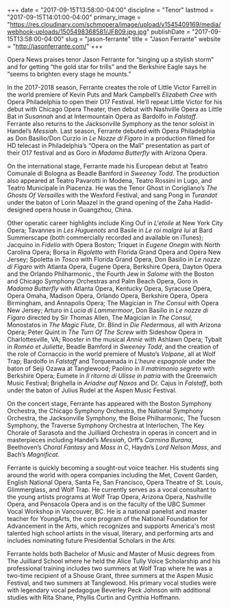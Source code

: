 +++
date = "2017-09-15T13:58:00-04:00"
discipline = "Tenor"
lastmod = "2017-09-15T14:01:00-04:00"
primary_image = "https://res.cloudinary.com/schmopera/image/upload/v1545409169/media/webhook-uploads/1505498368581/JF809.jpg.jpg"
publishDate = "2017-09-15T13:58:00-04:00"
slug = "jason-ferrante"
title = "Jason Ferrante"
website = "http://jasonferrante.com/"
+++

Opera News praises tenor Jason Ferrante for “singing up a stylish storm” and for getting “the gold star for trills” and the Berkshire Eagle says he “seems to brighten every stage he mounts.” 

In the 2017-2018 season, Ferrante creates the role of Little Victor Farrell in the world premiere of Kevin Puts and Mark Campbell’s *Elizabeth Cree* with Opera Philadelphia to open their O17 Festival. He’ll repeat Little Victor for his debut with Chicago Opera Theater, then debut with Nashville Opera as Little Bat in *Susannah* and at Intermountain Opera as Bardolfo in *Falstaff*. Ferrante also returns to the Jacksonville Symphony as the tenor soloist in Handel’s *Messiah*. Last season, Ferrante debuted with Opera Philadelphia as Don Basilio/Don Curzio in *Le Nozze di Figaro* in a production filmed for HD telecast in Philadelphia’s “Opera on the Mall” presentation as part of their O17 festival and as Goro in *Madama Butterfly* with Arizona Opera. 

On the international stage, Ferrante made his European debut at Teatro Comunale di Bologna as Beadle Bamford in *Sweeney Todd*. The production also appeared at Teatro Pavarotti in Modena, Teatro Rossini in Lugo, and Teatro Municipale in Piacenza. He was the Tenor Ghost in Corigliano’s *The Ghosts Of Versailles* with the Wexford Festival, and sang Pong in *Turandot* under the baton of Lorin Maazel in the grand opening of the Zaha Hadid-designed opera house in Guangzhou, China.

Other operatic career highlights include King Ouf in *L'etoile* at New York City Opera; Tavannes in *Les Huguenots* and Basile in *Le roi malgré lui* at Bard Summerscape (both commercially recorded and available on iTunes); Jacquino in *Fidelio* with Opera Boston; Triquet in *Eugene Onegin* with North Carolina Opera; Borsa in *Rigoletto* with Florida Grand Opera and Opera New Jersey; Spoletta in *Tosca* with Florida Grand Opera, Don Basilio in *Le nozze di Figaro* with Atlanta Opera, Eugene Opera, Berkshire Opera, Dayton Opera and the Orlando Philharmonic., the Fourth Jew in *Salome* with the Boston and Chicago Symphony Orchestras and Palm Beach Opera, Goro in *Madama Butterfly* with Atlanta Opera, Kentucky Opera, Syracuse Opera, Opera Omaha, Madison Opera, Orlando Opera, Berkshire Opera, Opera Birmingham, and Annapolis Opera;  The Magician in *The Consul* with Opera New Jersey; Arturo in *Lucia di Lammermoor*, Don Basilio in *Le nozze di Figaro* directed by Sir Thomas Allen, The Magician in *The Consul*, Monostatos in *The Magic Flute*, Dr. Blind in *Die Fledermaus*, all with Arizona Opera; Peter Quint in *The Turn Of The Screw* with Sideshow Opera in Charlottesville, VA; Rooster in the musical *Annie* with Ashlawn Opera; Tybalt in *Roméo et Juliette*, Beadle Bamford in *Sweeney Todd*, and the creation of the role of Cornaccio in the world premiere of Musto’s *Volpone*, all at Wolf Trap; Bardolfo in *Falstaff* and Torquemada in *L'heure espagnole* under the baton of Seiji Ozawa at Tanglewood; Paolino in *Il matrimonio segreto* with Berkshire Opera; Eumete in *Il ritorno di Ulisse in patria* with the Greenwich Music Festival; Brighella in *Ariadne auf Naxos* and Dr. Cajus in *Falstaff*,  both under the baton of Julius Rudel at the Aspen Music Festival.

On the concert stage, Ferrante has appeared with the Boston Symphony Orchestra, the Chicago Symphony Orchestra, the National Symphony Orchestra, the Jacksonville Symphony, the Boise Philharmonic, The Tucson Symphony, the Traverse Symphony Orchestra at Interlochen, The Key Chorale of Sarasota and the Juilliard Orchestra in operas in concert and in masterpieces including Handel’s *Messiah*, Orff’s *Carmina Burana*, Beethoven’s *Choral Fantasy* and *Mass in C*, Haydn’s *Lord Nelson Mass*, and Bach’s *Magnificat*.

Ferrante is quickly becoming a sought-out voice teacher. His students sing around the world with opera companies including the Met, Covent Garden, English National Opera, Santa Fe, San Francisco, Opera Theatre of St. Louis, Glimmerglass, and Wolf Trap. He currently serves as a vocal consultant to the young artists programs at Wolf Trap Opera, Arizona Opera, Nashville Opera, and Pensacola Opera and is on the faculty of the UBC Summer Vocal Workshop in Vancouver, BC. He is a national panelist and master teacher for YoungArts, the core program of the National Foundation for Advancement in the Arts, which recognizes and supports America's most talented high school artists in the visual, literary, and performing arts and includes nominating future Presidential Scholars in the Arts.

Ferrante holds both Bachelor of Music and Master of Music degrees from The Juilliard School where he held the Alice Tully Voice Scholarship and his professional training includes two summers at Wolf Trap where he was a two-time recipient of a Shouse Grant, three summers at the Aspen Music Festival, and two summers at Tanglewood. His primary vocal studies were with legendary vocal pedagogue Beverley Peck Johnson with additional studies with Rita Shane, Phyllis Curtin and Cynthia Hoffmann.
